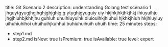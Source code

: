 title: Git Scenario 2
description: understanding Golang test scenario 1 jhguytgyugjhgjhghjghjghjg g ytyghjgyuguiy uiy hkjhkjhkjhkjhkj ihiuyuihju jhgjhiuhbjkhhjhu guhiuh uhuihiuyuihk oiuiouihkjhiuhui hjkhkjhiuh hkjhiuyiuy uihuhiuhihoi uhuihuihjkuhhui buhiuhuihuih uhuih
time: 25 minutes
steps:
  - step1.md
  - step2.md
isNew: true
isPremium: true
isAvailable: true
level: expert
